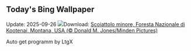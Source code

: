 ## Today's Bing Wallpaper
Update: 2025-09-26
![](https://www.bing.com/th?id=OHR.AutumnChipmunk_IT-IT8837145822_UHD.jpg&w=1000)Download: [Scoiattolo minore, Foresta Nazionale di Kootenai, Montana, USA (© Donald M. Jones/Minden Pictures)](https://www.bing.com/th?id=OHR.AutumnChipmunk_IT-IT8837145822_UHD.jpg)

Auto get programm by LtgX
